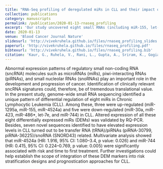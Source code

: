 ```yaml
---
title: "RNA-Seq profiling of deregulated miRs in CLL and their impact on clinical outcome"
collection: publications
category: manuscripts
permalink: /publication/2020-01-13-rnaseq_profiling
excerpt: 'Our study uncovered eight small RNAs (including miR-155, let-7e, and miR-744) that show striking expression changes in Chronic Lymphocytic Leukemia (CLL) — some promoting disease progression, others offering protective effects. Curious how these small molecules could transform risk prediction and treatment strategies in CLL? \ \ 👉 Check out our paper to find out more!'
date: 2020-01-13
venue: 'Blood Cancer Journal Nature'
slidesurl: 'http://vivekruhela.github.io/files/rnaseq_profiling_slides.pdf'
paperurl: 'http://vivekruhela.github.io/files/rnaseq_profiling.pdf'
bibtexurl: 'http://vivekruhela.github.io/files/rnaseq_profiling.bib'
citation: 'Kaur, G., Ruhela, V., Rani, L., Gupta, A., Sriram, K., Gogia, A., Sharma, A., Kumar, L. and Gupta, R., 2020. RNA-Seq profiling of deregulated miRs in CLL and their impact on clinical outcome. <i>Blood cancer journal</i>, 10(1), p.6.'
---
```


Abnormal expression patterns of regulatory small non-coding RNA (sncRNA) molecules such as microRNAs (miRs), piwi-interacting RNAs (piRNAs), and small nucleolar RNAs (snoRNAs) play an important role in the development and progression of cancer. Identification of clinically relevant sncRNA signatures could, therefore, be of tremendous translational value. In the present study, genome-wide small RNA sequencing identified a unique pattern of differential regulation of eight miRs in Chronic Lymphocytic Leukemia (CLL). Among these, three were up-regulated (miR-1295a, miR-155, miR-4524a) and five were down-regulated (miR-30a, miR-423, miR-486*, let-7e, and miR-744) in CLL. Altered expression of all these eight differentially expressed miRs (DEMs) was validated by RQ-PCR. Besides, seven novel sequences identified to have elevated expression levels in CLL turned out to be transfer RNA (tRNA)/piRNAs (piRNA-30799, piRNA-36225)/snoRNA (SNORD43) related. Multivariate analysis showed that miR-4524a (HR: 1.916, 95% CI: 1.080–3.4, p value: 0.026) and miR-744 (HR: 0.415, 95% CI: 0.224–0.769, p value: 0.005) were significantly associated with risk and time to first treatment. Further investigations could help establish the scope of integration of these DEM markers into risk stratification designs and prognostication approaches for CLL.





